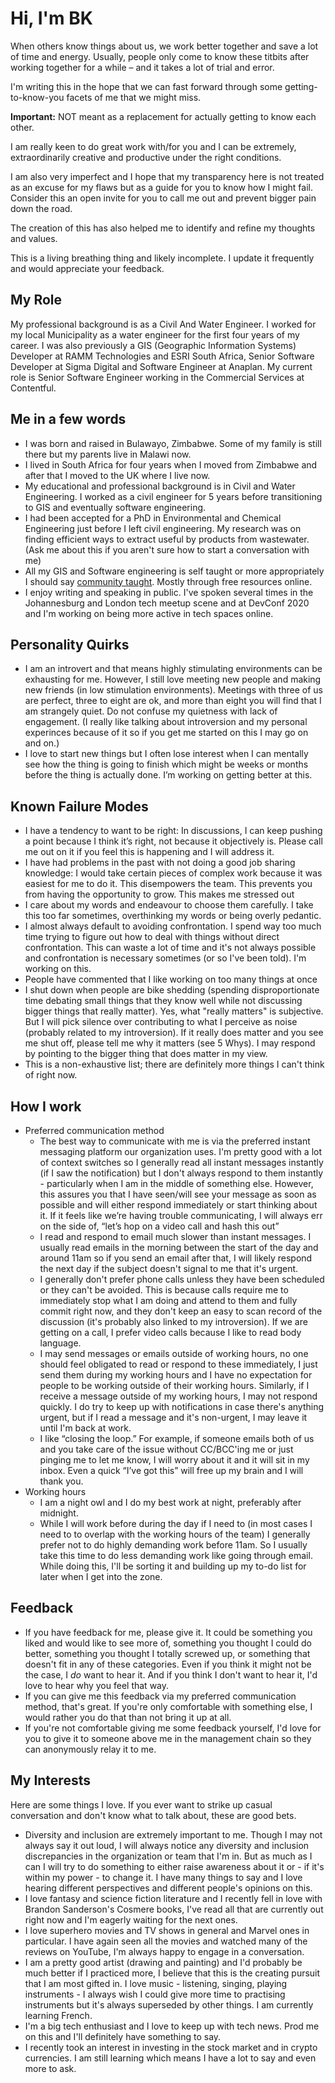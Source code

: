# Hi, I'm BK

When others know things about us, we work better together and save a lot of time and energy. Usually, people only come to know these titbits after working together for a while – and it takes a lot of trial and error.

I'm writing this in the hope that we can fast forward through some getting-to-know-you facets of me that we might miss.

**Important:** NOT meant as a replacement for actually getting to know each other.

I am really keen to do great work with/for you and I can be extremely, extraordinarily creative and productive under the right conditions.

I am also very imperfect and I hope that my transparency here is not treated as an excuse for my flaws but as a guide for you to know how I might fail. Consider this an open invite for you to call me out and prevent bigger pain down the road.

The creation of this has also helped me to identify and refine my thoughts and values.

This is a living breathing thing and likely incomplete. I update it frequently and would appreciate your feedback.

## My Role

My professional background is as a Civil And Water Engineer. I worked for my local Municipality as a water engineer for the first four years of my career. I was also previously a GIS (Geographic Information Systems) Developer at RAMM Technologies and ESRI South Africa, Senior Software Developer at Sigma Digital and Software Engineer at Anaplan. My current role is Senior Software Engineer working in the Commercial Services at Contentful.

## Me in a few words

- I was born and raised in Bulawayo, Zimbabwe. Some of my family is still there but my parents live in Malawi now.
- I lived in South Africa for four years when I moved from Zimbabwe and after that I moved to the UK where I live now.
- My educational and professional background is in Civil and Water Engineering. I worked as a civil engineer for 5 years before transitioning to GIS and eventually software engineering.
- I had been accepted for a PhD in Environmental and Chemical Engineering just before I left civil engineering. My research was on finding efficient ways to extract useful by products from wastewater. (Ask me about this if you aren't sure how to start a conversation with me)
- All my GIS and Software engineering is self taught or more appropriately I should say [community taught](https://www.youtube.com/watch?v=kxgDfOHHadU). Mostly through free resources online.
- I enjoy writing and speaking in public. I've spoken several times in the Johannesburg and London tech meetup scene and at DevConf 2020 and I'm working on being more active in tech spaces online.

## Personality Quirks

- I am an introvert and that means highly stimulating environments can be exhausting for me. However, I still love meeting new people and making new friends (in low stimulation environments). Meetings with three of us are perfect, three to eight are ok, and more than eight you will find that I am strangely quiet. Do not confuse my quietness with lack of engagement. (I really like talking about introversion and my personal experinces because of it so if you get me started on this I may go on and on.)
- I love to start new things but I often lose interest when I can mentally see how the thing is going to finish which might be weeks or months before the thing is actually done. I’m working on getting better at this.

## Known Failure Modes

- I have a tendency to want to be right: In discussions, I can keep pushing a point because I think it’s right, not because it objectively is. Please call me out on it if you feel this is happening and I will address it.
- I have had problems in the past with not doing a good job sharing knowledge: I would take certain pieces of complex work because it was easiest for me to do it. This disempowers the team. This prevents you from having the opportunity to grow. This makes me stressed out
- I care about my words and endeavour to choose them carefully. I take this too far sometimes, overthinking my words or being overly pedantic.
- I almost always default to avoiding confrontation. I spend way too much time trying to figure out how to deal with things without direct confrontation. This can waste a lot of time and it's not always possible and confrontation is necessary sometimes (or so I've been told). I'm working on this.
- People have commented that I like working on too many things at once
- I shut down when people are bike shedding (spending disproportionate time debating small things that they know well while not discussing bigger things that really matter). Yes, what "really matters" is subjective. But I will pick silence over contributing to what I perceive as noise (probably related to my introversion). If it really does matter and you see me shut off, please tell me why it matters (see 5 Whys). I may respond by pointing to the bigger thing that does matter in my view.
- This is a non-exhaustive list; there are definitely more things I can't think of right now.

## How I work

- Preferred communication method
  - The best way to communicate with me is via the preferred instant messaging platform our organization uses. I'm pretty good with a lot of context switches so I generally read all instant messages instantly (if I saw the notification) but I don't always respond to them instantly - particularly when I am in the middle of something else. However, this assures you that I have seen/will see your message as soon as possible and will either respond immediately or start thinking about it. If it feels like we’re having trouble communicating, I will always err on the side of, “let’s hop on a video call and hash this out”
  - I read and respond to email much slower than instant messages. I usually read emails in the morning between the start of the day and around 11am so if you send an email after that, I will likely respond the next day if the subject doesn't signal to me that it's urgent.
  - I generally don't prefer phone calls unless they have been scheduled or they can't be avoided. This is because calls require me to immediately stop what I am doing and attend to them and fully commit right now, and they don't keep an easy to scan record of the discussion (it's probably also linked to my introversion). If we are getting on a call, I prefer video calls because I like to read body language.
  - I may send messages or emails outside of working hours, no one should feel obligated to read or respond to these immediately, I just send them during my working hours and I have no expectation for people to be working outside of their working hours. Similarly, if I receive a message outside of my working hours, I may not respond quickly. I do try to keep up with notifications in case there's anything urgent, but if I read a message and it's non-urgent, I may leave it until I'm back at work.
  - I like “closing the loop.” For example, if someone emails both of us and you take care of
    the issue without CC/BCC'ing me or just pinging me to let me know, I will worry about it
    and it will sit in my inbox. Even a quick “I’ve got this” will free up my brain and I will thank
    you.
- Working hours
  - I am a night owl and I do my best work at night, preferably after midnight.
  - While I will work before during the day if I need to (in most cases I need to to overlap with the working hours of the team) I generally prefer not to do highly demanding work before 11am. So I usually take this time to do less demanding work like going through email. While doing this, I'll be sorting it and building up my to-do list for later when I get into the zone.

## **Feedback**

- If you have feedback for me, please give it. It could be something you liked and would like to see more of, something you thought I could do better, something you thought I totally screwed up, or something that doesn't fit in any of these categories. Even if you think it might not be the case, I *do* want to hear it. And if you think I don't want to hear it, I'd love to hear why you feel that way.
- If you can give me this feedback via my preferred communication method, that's great. If you're only comfortable with something else, I would rather you do that than not bring it up at all.
- If you're not comfortable giving me some feedback yourself, I'd love for you to give it to someone above me in the management chain so they can anonymously relay it to me.

## My Interests

Here are some things I love. If you ever want to strike up casual conversation and don't know what to talk about, these are good bets.

- Diversity and inclusion are extremely important to me. Though I may not always say it out loud, I will always notice any diversity and inclusion discrepancies in the organization or team that I'm in. But as much as I can I will try to do something to either raise awareness about it or - if it's within my power - to change it. I have many things to say and I love hearing different perspectives and different people's opinions on this.
- I love fantasy and science fiction literature and I recently fell in love with Brandon Sanderson's Cosmere books, I've read all that are currently out right now and I'm eagerly waiting for the next ones.
- I love superhero movies and TV shows in general and Marvel ones in particular. I have again seen all the movies and watched many of the reviews on YouTube, I'm always happy to engage in a conversation.
- I am a pretty good artist (drawing and painting) and I'd probably be much better if I practiced more, I believe that this is the creating pursuit that I am most gifted in. I love music - listening, singing, playing instruments - I always wish I could give more time to practising instruments but it's always superseded by other things. I am currently learning French.
- I'm a big tech enthusiast and I love to keep up with tech news. Prod me on this and I'll definitely have something to say.
- I recently took an interest in investing in the stock market and in crypto currencies. I am still learning which means I have a lot to say and even more to ask.

